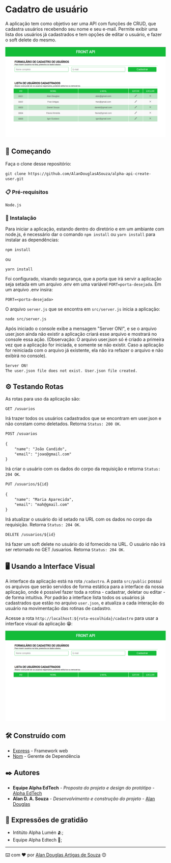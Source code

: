 # Cadatro de usuário

A aplicação tem como objetivo ser uma API com funções de CRUD, que cadastra usuários recebendo seu nome e seu e-mail. Permite exibir uma lista dos usuários já cadastrados e tem opções de editar o usuário, e fazer o soft delete do mesmo.

<div align="center" >
  <img src="/src/public/assets/exemple-02.png" />  
</div>

## 🚀 Começando

Faça o clone desse repositório:

```
git clone https://github.com/AlanDouglasASouza/alpha-api-create-user.git
```

### 📋 Pré-requisitos

```
Node.js
```

### 🔧 Instalação

Para iniciar a aplicação, estando dentro do diretório e em um ambiante com node.js, é necessário dar o comando `npm install` ou `yarn install` para instalar as dependências:

```
npm install
```

ou

```
yarn install
```

Foi configurado, visando segurança, que a porta que irá servir a aplicação seja setada em um arquivo .env em uma variável `PORT=porta-desejada`. Em um arquivo .env insira:

```
PORT=<porta-desejada>
```

O arquivo `server.js` que se encontra em `src/server.js` inicia a aplicação:

```
node src/server.js
```

Após iniciado o console exibe a mensagem "Server ON!", e se o arquivo user.json ainda não existir a aplicação criará esse arquivo e mostrará no console essa ação. (Observação: O arquivo user.json só é criado a primeira vez que a aplicação for iniciada, e somente se não existir. Caso a aplicação for reiniciada com o arquivo já existente, ela não ira refazer o arquivo e não exibirá no console).

```
Server ON!
The user.json file does not exist. User.json file created.
```

## ⚙️ Testando Rotas

As rotas para uso da aplicação são:

```
GET /usuarios
```

Irá trazer todos os usuários cadastrados que se encontram em user.json e não constam como deletados. Retorna `Status: 200 OK`.

```
POST /usuarios

{
    "name": "João Candido",
    "email": "joao@gmail.com"
}
```

Irá criar o usuário com os dados do corpo da requisição e retorna `Status: 204 OK`.

```
PUT /usuarios/${id}

{
    "name": "Maria Aparecida",
    "email": "mah@gmail.com"
}
```

Irá atualizar o usuário do id setado na URL com os dados no corpo da requisição. Retorna `Status: 204 OK`.

```
DELETE /usuarios/${id}
```

Irá fazer um soft delete no usuário do id fornecido na URL. O usuário não irá ser retornado no GET /usuarios. Retorna `Status: 204 OK`.

## 🖥️ Usando a Interface Visual

A interface da aplicação está na rota `/cadastro`. A pasta `src/public` possui os arquivos que serão servidos de forma estática para a interface da nossa aplicação, onde é possível fazer toda a rotina - cadastrar, deletar ou editar - de forma intuitiva. Por padrão a interface lista todos os usuários já cadastrados que estão no arquivo `user.json`, e atualiza a cada interação do usuário na movimentação das rotinas de cadastro.

Acesse a rota `http://localhost:${rota-escolhida}/cadastro` para usar a interface visual da aplicação 😁:

<div align="center" >
  <img src="/src/public/assets/exemple-01.png" />  
</div>

## 🛠️ Construído com

-   [Express](https://expressjs.com/pt-br/) - Framework web
-   [Npm](https://www.npmjs.com/) - Gerente de Dependência

## ✒️ Autores

-   **Equipe Alpha EdTech** - _Proposta do projeto e design do protótipo_ - [Alpha EdTech](https://www.alphaedtech.org.br/)
-   **Alan D. A. Souza** - _Desenvolvimento e construção do projeto_ - [Alan Douglas](https://github.com/AlanDouglasASouza)

## 🎁 Expressões de gratidão

-   Intitúto Alpha Lumén 🫂;
-   Equipe Alpha Edtech 📢;

---

⌨️ com ❤️ por [Alan Douglas Artigas de Souza](https://www.linkedin.com/in/alan-douglas-artigas-souza) 😊
